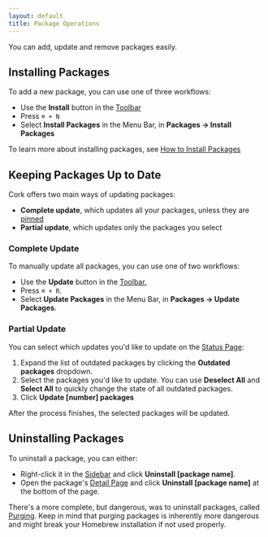 ```yaml
---
layout: default
title: Package Operations
---
```


You can add, update and remove packages easily.

## Installing Packages

To add a new package, you can use one of three workflows:

- Use the **Install** button in the [Toolbar](/user-interface/toolbar.html)
- Press `⌘ + N`
- Select **Install Packages** in the Menu Bar, in **Packages → Install Packages** 

To learn more about installing packages, see [How to Install Packages](/package-operations/workflows/how-to-install-packages.html)

## Keeping Packages Up to Date

Cork offers two main ways of updating packages: 

- **Complete update**, which updates all your packages, unless they are [pinned](/package-operations/advanced/pin.html)
- **Partial update**, which updates only the packages you select

### Complete Update

To manually update all packages, you can use one of two workflows:

- Use the **Update** button in the [Toolbar.](/user-interface/toolbar.html)
- Press `⌘ + R`.
- Select **Update Packages** in the Menu Bar, in **Packages → Update Packages**.

### Partial Update

You can select which updates you'd like to update on the [Status Page](/user-interface/detail-area/status-page.html):

1. Expand the list of outdated packages by clicking the **Outdated packages** dropdown.
2. Select the packages you'd like to update. You can use **Deselect All** and **Select All** to quickly change the state of all outdated packages.
3. Click **Update [number] packages**

After the process finishes, the selected packages will be updated.

## Uninstalling Packages

To uninstall a package, you can either:

- Right-click it in the [Sidebar](/user-interface/sidebar.html) and click **Uninstall [package name]**.
- Open the package's [Detail Page](/user-interface/detail-area/detail-page.html) and click **Uninstall [package name]** at the bottom of the page.

There's a more complete, but dangerous, was to uninstall packages, called [Purging](/package-operations/advanced/purging.html). Keep in mind that purging packages is inherently more dangerous and might break your Homebrew installation if not used properly.
